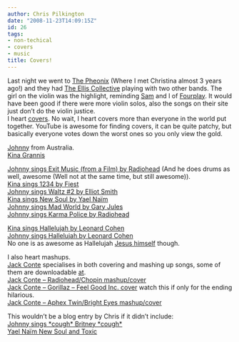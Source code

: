 ```yaml
---
author: Chris Pilkington
date: "2008-11-23T14:09:15Z"
id: 26
tags:
- non-techical
- covers
- music
title: Covers!
---
```


Last night we went to [The Pheonix](http://the-riotact.com/?p=9752) (Where I met Christina almost 3 years ago!) and they had [The Ellis Collective](http://www.theelliscollective.com/) playing with two other bands. The girl on the violin was the highlight, reminding [Sam](http://www.rephrase.net/) and I of [Fourplay](http://www.fourplayjazz.com/). It would have been good if there were more violin solos, also the songs on their site just don’t do the violin justice.  
I heart [covers](http://en.wikipedia.org/wiki/Cover_version). No wait, I heart covers more than everyone in the world put together. YouTube is awesome for finding covers, it can be quite patchy, but basically everyone votes down the worst ones so you only view the gold.

[Johnny](http://www.youtube.com/user/johnnyonline) from Australia.  
[Kina Grannis](http://www.youtube.com/user/kinagrannis)

[Johnny sings Exit Music (from a Film) by Radiohead](http://www.youtube.com/watch?v=UMZVVwHS4rI) (And he does drums as well, awesome (Well not at the same time, but still awesome)).  
[Kina sings 1234 by Fiest](http://www.youtube.com/watch?v=8wQabvrA2XI)  
[Johnny sings Waltz #2 by Elliot Smith](http://www.youtube.com/watch?v=VvEmnfUX3NE)  
[Kina sings New Soul by Yael Naïm](http://www.youtube.com/watch?v=SzoQtq0MLeg)  
[Johnny sings Mad World by Gary Jules ](http://www.youtube.com/watch?v=jZ54eZlGx4s)  
[Johnny sings Karma Police by Radiohead](http://www.youtube.com/watch?v=szB74WuelHI)

[Kina sings Hallelujah by Leonard Cohen](http://www.youtube.com/watch?v=aTuVnX1ZGPA)  
[Johnny sings Hallelujah by Leonard Cohen](http://www.youtube.com/watch?v=aTuVnX1ZGPA)  
No one is as awesome as Hallelujah [Jesus himself](http://www.youtube.com/watch?v=AratTMGrHaQ) though.

I also heart mashups.  
[Jack Conte](http://www.youtube.com/user/jackcontemusic) specialises in both covering and mashing up songs, some of them are downloadable [at](http://www.myspace.com/jackconte).  
[Jack Conte – Radiohead/Chopin mashup/cover](http://www.youtube.com/watch?v=0X-PRpqj7N4)  
[Jack Conte – Gorillaz – Feel Good Inc. cover](http://www.youtube.com/watch?v=eA-kf_4D2Ro&feature=related) watch this if only for the ending hilarious.  
[Jack Conte – Aphex Twin/Bright Eyes mashup/cover](http://www.youtube.com/watch?v=SW0ulJ5QCcw&feature=related)

This wouldn’t be a blog entry by Chris if it didn’t include:  
[Johnny sings \*cough\* Britney \*cough\*](http://www.youtube.com/watch?v=l05Qi-ZjeRQ)  
[Yael Naïm New Soul and Toxic](</files/Yael Naim.zip>)

